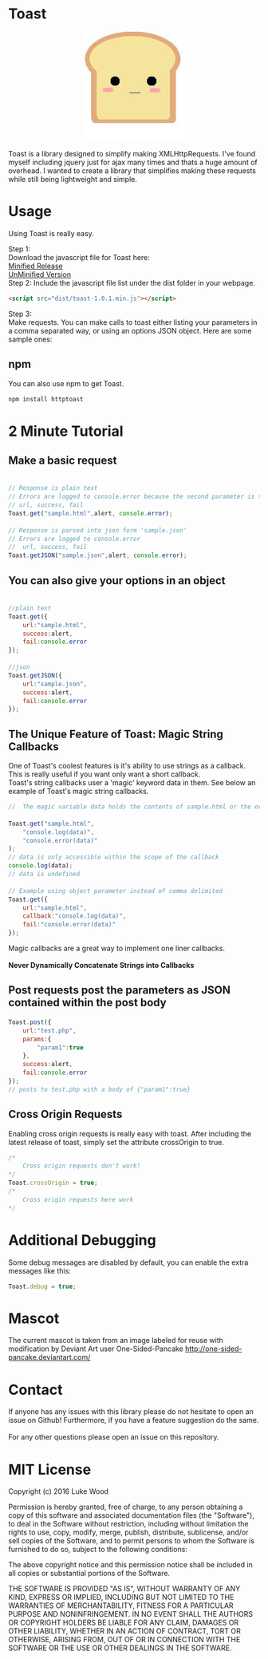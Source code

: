 # Toast
<p align="center"><img src="mascot.jpg">
</p>

Toast is a library designed to simplify making XMLHttpRequests.  I've found myself including jquery just for ajax many times and thats a huge amount of overhead. I wanted to create a library that simplifies making these requests while still being lightweight and simple.

# Usage

Using Toast is really easy.  

Step 1:</br>
Download the javascript file for Toast here:
</br> [Minified Release](dist/toast-1.0.1.min.js)
</br> [UnMinified Version](dist/toast-1.0.1.js)</br>
Step 2:
Include the javascript file list under the dist folder in your webpage.
```html
<script src="dist/toast-1.0.1.min.js"></script>
```
Step 3:</br>
Make requests.  You can make calls to toast either listing your parameters in a comma separated way, or using an options JSON object.  Here are some sample ones:

## npm
You can also use npm to get Toast.
```bash
npm install httptoast
```

# 2 Minute Tutorial
## Make a basic request
```javascript

// Response is plain text
// Errors are logged to console.error because the second parameter is the failure callback
// url, success, fail
Toast.get("sample.html",alert, console.error);

// Response is parsed into json form 'sample.json'
// Errors are logged to console.error
//  url, success, fail
Toast.getJSON("sample.json",alert, console.error);

```
## You can also give your options in an object
```javascript

//plain text
Toast.get({
    url:"sample.html",
    success:alert,
    fail:console.error
});

//json
Toast.getJSON({
    url:"sample.json",
    success:alert,
    fail:console.error
});

```

## The Unique Feature of Toast: Magic String Callbacks
One of Toast's coolest features is it's ability to use strings as a callback.  This is really useful if you want only want a short callback.</br>
Toast's string callbacks user a 'magic' keyword data in them.  See below an example of Toast's magic string callbacks.
```javascript
//  The magic variable data holds the contents of sample.html or the error message.

Toast.get("sample.html",
    "console.log(data)",
    "console.error(data)"
);
// data is only accessible within the scope of the callback
console.log(data);
// data is undefined

// Example using object parameter instead of comma delimited
Toast.get({
    url:"sample.html",
    callback:"console.log(data)",
    fail:"console.error(data)"
});
```
Magic callbacks are a great way to implement one liner callbacks.</br></br>
**Never Dynamically Concatenate Strings into Callbacks**</br>

## Post requests post the parameters as JSON contained within the post body
```javascript
Toast.post({
    url:"test.php",
    params:{
        "param1":true
    },
    success:alert,
    fail:console.error
});
// posts to test.php with a body of {"param1":true}
```

## Cross Origin Requests
Enabling cross origin requests is really easy with toast.  After including the latest release of toast, simply set the attribute crossOrigin to true.
```javascript
/*
    Cross origin requests don't work!
*/
Toast.crossOrigin = true;
/*
    Cross origin requests here work
*/
```
# Additional Debugging
Some debug messages are disabled by default, you can enable the extra messages like this:
```javascript
Toast.debug = true;
```

# Mascot
The current mascot is taken from an image labeled for reuse with modification by Deviant Art user One-Sided-Pancake
http://one-sided-pancake.deviantart.com/

# Contact
If anyone has any issues with this library please do not hesitate to open an issue on Github!  Furthermore, if you have a feature suggestion do the same.  </br></br>
For any other questions please open an issue on this repository.

# MIT License

Copyright (c) 2016 Luke Wood

Permission is hereby granted, free of charge, to any person obtaining a copy of this software and associated documentation files (the "Software"), to deal in the Software without restriction, including without limitation the rights to use, copy, modify, merge, publish, distribute, sublicense, and/or sell copies of the Software, and to permit persons to whom the Software is furnished to do so, subject to the following conditions:

The above copyright notice and this permission notice shall be included in all copies or substantial portions of the Software.

THE SOFTWARE IS PROVIDED "AS IS", WITHOUT WARRANTY OF ANY KIND, EXPRESS OR IMPLIED, INCLUDING BUT NOT LIMITED TO THE WARRANTIES OF MERCHANTABILITY, FITNESS FOR A PARTICULAR PURPOSE AND NONINFRINGEMENT. IN NO EVENT SHALL THE AUTHORS OR COPYRIGHT HOLDERS BE LIABLE FOR ANY CLAIM, DAMAGES OR OTHER LIABILITY, WHETHER IN AN ACTION OF CONTRACT, TORT OR OTHERWISE, ARISING FROM, OUT OF OR IN CONNECTION WITH THE SOFTWARE OR THE USE OR OTHER DEALINGS IN THE SOFTWARE.
